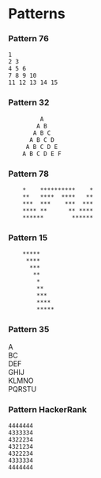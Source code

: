 # Patterns


### Pattern 76 
	1 
	2 3 
	4 5 6 
	7 8 9 10 
	11 12 13 14 15
  


###  Pattern 32
		 
		     A 
		    A B 
		   A B C 
		  A B C D 
		 A B C D E 
		A B C D E F 
 
 ###  Pattern 78

		*    **********    *
		**   ****  ****   **
		***  ***    ***  ***
		**** **      ** ****
		******        ******

### Pattern 15
 		*****    
		 ****    
		  ***    
		   **    
		    *    
		    **   
		    ***  
		    **** 
		    *****


### Pattern 35
  
A       
BC       
DEF  
GHIJ      
KLMNO      
PQRSTU  

### Pattern HackerRank
	4444444 
	4333334 
	4322234  
	4321234 
	4322234 
	4333334 
	4444444 

